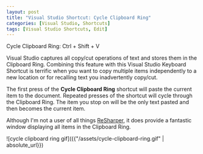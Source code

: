 ```yaml
---
layout: post
title: "Visual Studio Shortcut: Cycle Clipboard Ring"
categories: [Visual Studio, Shortcuts]
tags: [Visual Studio Shortcuts, Edit]
---
```


Cycle Clipboard Ring: Ctrl + Shift + V

Visual Studio captures all copy/cut operations of text and stores them in the Clipboard Ring. Combining this feature with this Visual Studio Keyboard Shortcut is terrific when you want to copy multiple items independently to a new location or for recalling text you inadvertently copy/cut.

The first press of the __Cycle Clipboard Ring__ shortcut will paste the current item to the document. Repeated presses of the shortcut will cycle through the Clipboard Ring. The item you stop on will be the only text pasted and then becomes the current item.

Although I'm not a user of all things [ReSharper](https://www.jetbrains.com/resharper/), it does provide a fantastic window displaying all items in the Clipboard Ring.

![cycle clipboard ring gif]({{"/assets/cycle-clipboard-ring.gif" | absolute_url}})

